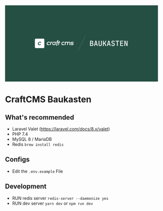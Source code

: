 ![Image CraftCMS Baukasten](CraftCMS-Baukasten.png)

# CraftCMS Baukasten

## What's recommended
- Laravel Valet (https://laravel.com/docs/8.x/valet)
- PHP 7.4
- MySQL 8 / MariaDB
- Redis `brew install redis`

## Configs
- Edit the `.env.example` File

## Development 
- RUN redis server `redis-server --daemonize yes`
- RUN dev server `yarn dev` or `npm run dev`
